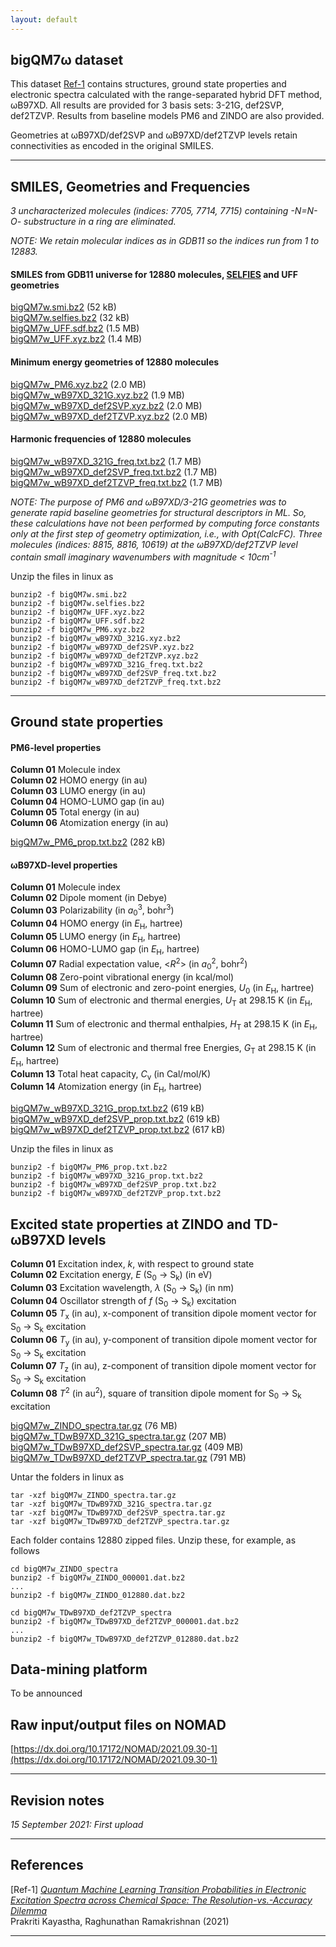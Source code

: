 ```yaml
---
layout: default
---
```


## bigQM7&omega; dataset

This dataset [Ref-1]() contains structures, ground state properties and electronic spectra calculated with the range-separated hybrid DFT method, &omega;B97XD. All results are provided for 3 basis sets: 3-21G, def2SVP, def2TZVP. Results from baseline models PM6 and ZINDO are also provided. 

Geometries at &omega;B97XD/def2SVP and &omega;B97XD/def2TZVP levels retain connectivities as encoded in the original SMILES.

***

## SMILES, Geometries and Frequencies

_3 uncharacterized molecules (indices: 7705, 7714, 7715) containing -N=N-O- substructure in a ring are eliminated._    

_NOTE: We retain molecular indices as in GDB11 so the indices run from 1 to 12883._    


#### SMILES from GDB11 universe for 12880 molecules, [SELFIES](https://github.com/aspuru-guzik-group/selfies) and UFF geometries   
[bigQM7w.smi.bz2](https://ndownloader.figshare.com/files/30478341) (52 kB)        
[bigQM7w.selfies.bz2](https://ndownloader.figshare.com/files/31084855) (32 kB)    
[bigQM7w_UFF.sdf.bz2](https://ndownloader.figshare.com/files/30478323) (1.5 MB)     
[bigQM7w_UFF.xyz.bz2](https://ndownloader.figshare.com/files/30478326) (1.4 MB)      

#### Minimum energy geometries of 12880 molecules

[bigQM7w_PM6.xyz.bz2](https://ndownloader.figshare.com/files/30478311) (2.0 MB)     
[bigQM7w_wB97XD_321G.xyz.bz2](https://ndownloader.figshare.com/files/30478314) (1.9 MB)       
[bigQM7w_wB97XD_def2SVP.xyz.bz2](https://ndownloader.figshare.com/files/30478317) (2.0 MB)      
[bigQM7w_wB97XD_def2TZVP.xyz.bz2](https://ndownloader.figshare.com/files/30478320) (2.0 MB)     

#### Harmonic frequencies of 12880 molecules

[bigQM7w_wB97XD_321G_freq.txt.bz2](https://ndownloader.figshare.com/files/30478362) (1.7 MB)       
[bigQM7w_wB97XD_def2SVP_freq.txt.bz2](https://ndownloader.figshare.com/files/30478347) (1.7 MB)      
[bigQM7w_wB97XD_def2TZVP_freq.txt.bz2](https://ndownloader.figshare.com/files/30478359) (1.7 MB)  

_NOTE: The purpose of PM6 and &omega;B97XD/3-21G geometries was to generate rapid baseline geometries for structural descriptors in ML. So, these calculations have not been performed by computing force constants only at the first step of geometry optimization, i.e., with Opt(CalcFC). Three molecules (indices: 8815, 8816, 10619) at the &omega;B97XD/def2TZVP level contain small imaginary wavenumbers with magnitude < 10cm<sup>-1</sup>_ 

Unzip the files in linux as
```
bunzip2 -f bigQM7w.smi.bz2
bunzip2 -f bigQM7w.selfies.bz2
bunzip2 -f bigQM7w_UFF.xyz.bz2
bunzip2 -f bigQM7w_UFF.sdf.bz2
bunzip2 -f bigQM7w_PM6.xyz.bz2
bunzip2 -f bigQM7w_wB97XD_321G.xyz.bz2
bunzip2 -f bigQM7w_wB97XD_def2SVP.xyz.bz2
bunzip2 -f bigQM7w_wB97XD_def2TZVP.xyz.bz2
bunzip2 -f bigQM7w_wB97XD_321G_freq.txt.bz2
bunzip2 -f bigQM7w_wB97XD_def2SVP_freq.txt.bz2
bunzip2 -f bigQM7w_wB97XD_def2TZVP_freq.txt.bz2
```

***

## Ground state properties 

#### PM6-level properties 

**Column 01** Molecule index      
**Column 02** HOMO energy (in au)               
**Column 03** LUMO energy (in au)             
**Column 04** HOMO-LUMO gap (in au)               
**Column 05** Total energy (in au)                  
**Column 06** Atomization energy (in au)      

[bigQM7w_PM6_prop.txt.bz2](https://ndownloader.figshare.com/files/30478353) (282 kB)     

#### &omega;B97XD-level properties 

**Column 01** Molecule index                 
**Column 02** Dipole moment (in Debye)             
**Column 03** Polarizability (in _a_<sub>0</sub><sup>3</sup>, bohr<sup>3</sup>)              
**Column 04** HOMO energy (in _E_<sub>H</sub>, hartree)               
**Column 05** LUMO energy (in _E_<sub>H</sub>, hartree)                 
**Column 06** HOMO-LUMO gap (in _E_<sub>H</sub>, hartree)             
**Column 07** Radial expectation value, <_R_<sup>2</sup>> (in _a_<sub>0</sub><sup>2</sup>, bohr<sup>2</sup>)             
**Column 08** Zero-point vibrational energy (in kcal/mol)              
**Column 09** Sum of electronic and zero-point energies, _U_<sub>0</sub> (in _E_<sub>H</sub>, hartree)                 
**Column 10** Sum of electronic and thermal energies, _U_<sub>T</sub> at 298.15 K (in _E_<sub>H</sub>, hartree)              
**Column 11** Sum of electronic and thermal enthalpies, _H_<sub>T</sub> at 298.15 K (in _E_<sub>H</sub>, hartree)                    
**Column 12** Sum of electronic and thermal free Energies, _G_<sub>T</sub> at 298.15 K (in _E_<sub>H</sub>, hartree)                
**Column 13** Total heat capacity, _C_<sub>v</sub> (in Cal/mol/K)             
**Column 14** Atomization energy (in _E_<sub>H</sub>, hartree)    
 
[bigQM7w_wB97XD_321G_prop.txt.bz2](https://ndownloader.figshare.com/files/30478350) (619 kB)           
[bigQM7w_wB97XD_def2SVP_prop.txt.bz2](https://ndownloader.figshare.com/files/30478344) (619 kB)       
[bigQM7w_wB97XD_def2TZVP_prop.txt.bz2](https://ndownloader.figshare.com/files/30478356) (617 kB)       

Unzip the files in linux as
```
bunzip2 -f bigQM7w_PM6_prop.txt.bz2            
bunzip2 -f bigQM7w_wB97XD_321G_prop.txt.bz2               
bunzip2 -f bigQM7w_wB97XD_def2SVP_prop.txt.bz2                  
bunzip2 -f bigQM7w_wB97XD_def2TZVP_prop.txt.bz2                         
```

## Excited state properties at ZINDO and TD-&omega;B97XD levels

**Column 01** Excitation index, _k_, with respect to ground state   
**Column 02** Excitation energy, _E_ (S<sub>0</sub>  → S<sub>k</sub>) (in eV)       
**Column 03** Excitation wavelength, _&lambda;_ (S<sub>0</sub>  → S<sub>k</sub>) (in nm)   
**Column 04** Oscillator strength of _f_ (S<sub>0</sub>  → S<sub>k</sub>) excitation  
**Column 05** _T_<sub>x</sub> (in au), x-component of transition dipole moment vector for S<sub>0</sub>  → S<sub>k</sub> excitation          
**Column 06** _T_<sub>y</sub> (in au), y-component of transition dipole moment vector for S<sub>0</sub>  → S<sub>k</sub> excitation        
**Column 07** _T_<sub>z</sub> (in au), z-component of transition dipole moment vector for S<sub>0</sub>  → S<sub>k</sub> excitation    
**Column 08** _T_<sup>2</sup> (in au<sup>2</sup>), square of transition dipole moment  for S<sub>0</sub>  → S<sub>k</sub> excitation 

[bigQM7w_ZINDO_spectra.tar.gz](https://ndownloader.figshare.com/files/30478308) (76 MB)     
[bigQM7w_TDwB97XD_321G_spectra.tar.gz](https://ndownloader.figshare.com/files/30478335) (207 MB)       
[bigQM7w_TDwB97XD_def2SVP_spectra.tar.gz](https://ndownloader.figshare.com/files/30478338) (409 MB)      
[bigQM7w_TDwB97XD_def2TZVP_spectra.tar.gz](https://ndownloader.figshare.com/files/30791935) (791 MB)      

Untar the folders in linux as

```
tar -xzf bigQM7w_ZINDO_spectra.tar.gz     
tar -xzf bigQM7w_TDwB97XD_321G_spectra.tar.gz   
tar -xzf bigQM7w_TDwB97XD_def2SVP_spectra.tar.gz   
tar -xzf bigQM7w_TDwB97XD_def2TZVP_spectra.tar.gz 
```

Each folder contains 12880 zipped files. Unzip these, for example, as follows
```
cd bigQM7w_ZINDO_spectra
bunzip2 -f bigQM7w_ZINDO_000001.dat.bz2
...
bunzip2 -f bigQM7w_ZINDO_012880.dat.bz2
```

```
cd bigQM7w_TDwB97XD_def2TZVP_spectra
bunzip2 -f bigQM7w_TDwB97XD_def2TZVP_000001.dat.bz2
...
bunzip2 -f bigQM7w_TDwB97XD_def2TZVP_012880.dat.bz2
```
   

## Data-mining platform

To be announced

## Raw input/output files on NOMAD

[https://dx.doi.org/10.17172/NOMAD/2021.09.30-1](https://dx.doi.org/10.17172/NOMAD/2021.09.30-1)


***

## Revision notes

_15 September 2021: First upload_

***

## References
[Ref-1] [_Quantum Machine Learning Transition Probabilities in Electronic Excitation Spectra across Chemical Space: The Resolution-vs.-Accuracy Dilemma_](https://arxiv.org/abs/2110.11798)            
Prakriti Kayastha, Raghunathan Ramakrishnan 
(2021)  

***
